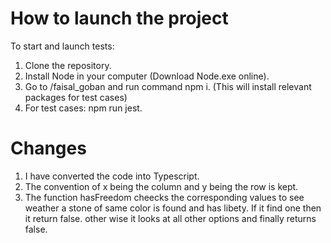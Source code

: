 # How to launch the project

To start and launch tests:

1) Clone the repository.
2) Install Node in your computer (Download Node.exe online).
3) Go to /faisal_goban and run command npm i. (This will install relevant packages for test cases)
4) For test cases: npm run jest.


# Changes

1) I have converted the code into Typescript.
2) The convention of x being the column and y being the row is kept.
3) The function hasFreedom cheecks the corresponding values to see weather a stone of same color is found and has libety. If it find one then it return false. other wise it looks at all other options and finally returns false.